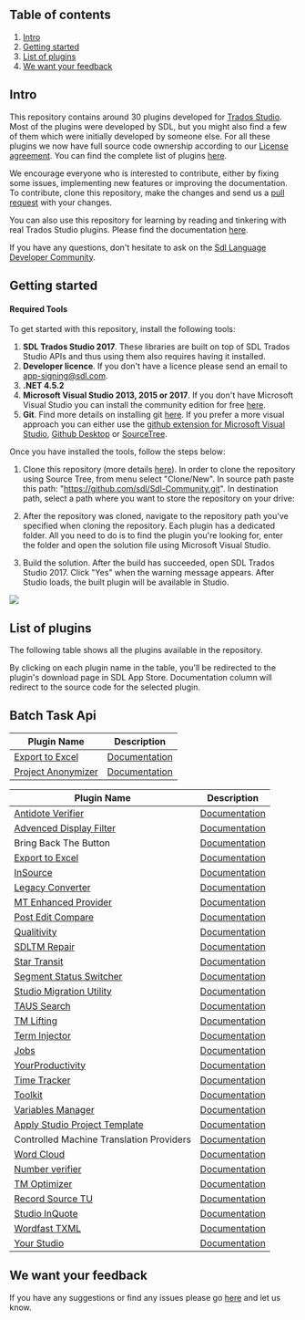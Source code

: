 ## Table of contents 

1. [Intro](#intro)
2. [Getting started](#getting-started)
3. [List of plugins](#list-of-plugins)
4. [We want your feedback](#we-want-your-feedback)

## Intro

This repository contains around 30 plugins developed for [Trados Studio](http://www.sdl.com/solution/language/translation-productivity/trados-studio/). Most of the plugins were developed by SDL, but you might also find a few of them which were initially developed by someone else. For all these plugins we now have full source code ownership according to our [License agreement](https://github.com/sdl/Sdl-Community/blob/master/License.md). You can find the complete list of plugins [here](#list-of-plugins).

We encourage everyone who is interested to contribute, either by fixing some issues, implementing new features or improving the documentation. To contribute, clone this repository, make the changes and send us a [pull request](http://www.codenewbie.org/blogs/how-to-make-a-pull-request) with your changes.

You can also use this repository for learning by reading and tinkering with real Trados Studio plugins. Please find the documentation [here](http://appstore.sdl.com/developers/sdk.html).

If you have any questions, don't hesitate to ask on the [Sdl Language Developer Community](https://community.sdl.com/developers/language-developers/).

## Getting started


#### Required Tools
To get started with this repository, install the following tools:
1. **SDL Trados Studio 2017**. These libraries are built on top of SDL Trados Studio APIs and thus using them also requires having it installed.
2. **Developer licence**. If you don't have a licence please send an email to app-signing@sdl.com.
3. **.NET 4.5.2**
4. **Microsoft Visual Studio 2013, 2015 or 2017**. If you don't have Microsoft Visual Studio you can install the community edition  for free [here](https://www.visualstudio.com/).
5. **Git**. Find more details on installing git [here](https://www.atlassian.com/git/tutorials/install-git#windows). If you prefer a more visual approach you can either use the [github extension for Microsoft Visual Studio](https://visualstudio.github.com/), [Github Desktop](https://desktop.github.com/) or [SourceTree](https://www.sourcetreeapp.com/).

Once you have installed the tools, follow the steps below:

1. Clone this repository (more details [here](https://help.github.com/articles/cloning-a-repository/)). In order to clone the repository using Source Tree, from menu select "Clone/New". In source path paste this path: "https://github.com/sdl/Sdl-Community.git". In destination path, select a path where you want to store the repository on your drive:
[](https://raw.githubusercontent.com/sdl/Sdl-Community/master/cloneRepository.png)

2. After the repository was cloned, navigate to the repository path you've specified when cloning the repository. Each plugin has a dedicated folder. All you need to do is to find the plugin you're looking for, enter the folder and open the solution file using Microsoft Visual Studio.

3. Build the solution. After the build has succeeded, open SDL Trados Studio 2017. Click "Yes" when the warning message appears. After Studio loads, the built plugin will be available in Studio.

 ![](https://raw.githubusercontent.com/sdl/Sdl-Community/gh-pages/unsignedPlugin.png)

## List of plugins

The following table shows all the plugins available in the repository. 

By clicking on each plugin name in the table, you'll be redirected to the plugin's download page in SDL App Store. Documentation column will redirect to the source code for the selected plugin.

## Batch Task Api

| Plugin Name | Description |
| --- | --- |
| [Export to Excel](http://appstore.sdl.com/app/export-to-excel/532/) |  [Documentation](https://github.com/sdl/Sdl-Community/blob/master/Export%20to%20Excel/)|
| [Project Anonymizer](https://appstore.sdl.com/language/app/projectanonymizer/895/) |  [Documentation](https://github.com/sdl/Sdl-Community/tree/master/Anonymizer)|

  
| Plugin Name | Description |
| --- | --- |
| [Antidote Verifier](http://appstore.sdl.com/app/antidote-verifier/583/) | [Documentation](https://github.com/sdl/Sdl-Community/tree/master/Antidote%20Verifier) |
| [Advenced Display Filter](https://www.nuget.org/packages/Sdl.Community.Toolkit.FileType/) | [Documentation](https://github.com/sdl/Sdl-Community/tree/master/AdvancedDisplayFilter) |
| Bring Back The Button | [Documentation](https://github.com/sdl/Sdl-Community/blob/master/BringBackTheButton)
| [Export to Excel](http://appstore.sdl.com/app/export-to-excel/532/) |  [Documentation](https://github.com/sdl/Sdl-Community/blob/master/Export%20to%20Excel/)|
| [InSource](http://appstore.sdl.com/app/sdl-insource/548/) |  [Documentation](https://github.com/sdl/Sdl-Community/blob/master/InSource)|
| [Legacy Converter](http://appstore.sdl.com/app/sdlxliff-to-legacy-converter/134/) |  [Documentation](https://github.com/sdl/Sdl-Community/tree/master/Legacy%20Converter)|
| [MT Enhanced Provider](http://appstore.sdl.com/app/mt-enhanced-plugin-for-trados-studio/604/) |  [Documentation](https://github.com/sdl/Sdl-Community/tree/master/MT%20Enhanced%20Provider)|
| [Post Edit Compare](http://appstore.sdl.com/app/post-edit-compare/610/) |  [Documentation](https://github.com/sdl/Sdl-Community/blob/master/Post%20Edit%20Compare)|
| [Qualitivity](http://appstore.sdl.com/app/qualitivity/612/) |  [Documentation](https://github.com/sdl/Sdl-Community/tree/master/Qualitivity)|
| [SDLTM Repair](http://appstore.sdl.com/app/sdltm-repair/298/) |  [Documentation](https://github.com/sdl/Sdl-Community/tree/master/SDLTMRepair)|
| [Star Transit](http://appstore.sdl.com/app/transitpackage-handler/573/) |  [Documentation](https://github.com/sdl/Sdl-Community/tree/master/Sdl.Community.StarTransit)|
| [Segment Status Switcher](http://appstore.sdl.com/app/segment-status-switcher/754/) |  [Documentation](https://github.com/sdl/Sdl-Community/tree/master/SegmentStatusSwitcher)|
| [Studio Migration Utility](http://appstore.sdl.com/app/studio-migration-utility/481/) |  [Documentation](https://github.com/sdl/Sdl-Community/tree/master/Studio%20Migration%20Utility)|
| [TAUS Search](http://appstore.sdl.com/app/taus-search/164/) |  [Documentation](https://github.com/sdl/Sdl-Community/tree/master/TAUSS%20Search)|
| [TM Lifting](http://appstore.sdl.com/app/tm-lifting/419/) |  [Documentation](https://github.com/sdl/Sdl-Community/tree/master/TMLifting)|
| [Term Injector](http://appstore.sdl.com/app/terminjector/97/) |  [Documentation](https://github.com/sdl/Sdl-Community/tree/master/TermInjector)|
| [Jobs](http://appstore.sdl.com/app/jobs/463/) |  [Documentation](https://github.com/sdl/Sdl-Community/tree/master/Jobs)|
| [YourProductivity](http://appstore.sdl.com/app/yourproductivity/491/) |  [Documentation](https://github.com/sdl/Sdl-Community/tree/master/YourProductivity)|
| [Time Tracker](http://appstore.sdl.com/app/studio-time-tracker/361/) |  [Documentation](https://github.com/sdl/Sdl-Community/tree/master/Time%20Tracker)|
| [Toolkit](http://appstore.sdl.com/app/sdlxliff-toolkit/296/) |  [Documentation](https://github.com/sdl/Sdl-Community/tree/master/Toolkit)|
| [Variables Manager](http://appstore.sdl.com/app/variables-manager-for-sdl-trados-studio/297/) |  [Documentation](https://github.com/sdl/Sdl-Community/tree/master/Toolkit)|
| [Apply Studio Project Template](http://appstore.sdl.com/app/apply-studio-project-template/391/) |  [Documentation](https://github.com/sdl/Sdl-Community/tree/master/ApplyStudioProjectTemplate)|
| Controlled Machine Translation Providers |  [Documentation](https://github.com/sdl/Sdl-Community/tree/master/Controlled%20Machine%20Translation%20Providers)|
| [Word Cloud](http://appstore.sdl.com/app/sdl-trados-studio-word-cloud/402/) |  [Documentation](https://github.com/sdl/Sdl-Community/tree/master/Word%20Cloud)|
| [Number verifier](http://appstore.sdl.com/app/sdl-number-verifier/440/) |  [Documentation](https://github.com/sdl/Sdl-Community/tree/master/Number%20Verifier)|
| [TM Optimizer](http://appstore.sdl.com/app/tm-optimizer/347/) |  [Documentation](https://github.com/sdl/Sdl-Community/tree/master/TM%20Optimizer)|
| [Record Source TU](http://appstore.sdl.com/app/record-source-tu/504/) |  [Documentation](https://github.com/sdl/Sdl-Community/tree/master/Record%20Source%20TU)|
| [Studio InQuote](http://appstore.sdl.com/app/sdl-studio-inquote/295/) |  [Documentation](https://github.com/sdl/Sdl-Community/blob/master/InvoiceAndQuotes)|
| [Wordfast TXML](http://appstore.sdl.com/app/file-type-definition-for-wordfast-txml/247/) |  [Documentation](https://github.com/sdl/Sdl-Community/tree/master/Wordfast%20TXML)|
| [Your Studio](http://appstore.sdl.com/app/your-sdlstudio/300/) |  [Documentation](https://github.com/sdl/Sdl-Community/tree/master/YourStudio)|

## We want your feedback

If you have any suggestions or find any issues please go [here](https://github.com/sdl/SDL-Community/issues) and let us know.
